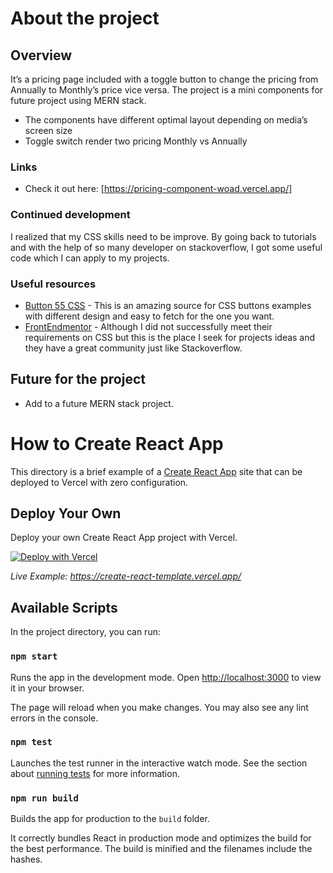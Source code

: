 # About the project
## Overview

It’s a pricing page included with a toggle button to change the pricing from Annually to Monthly’s price vice versa. The project is a mini components for future project using MERN stack. 

- The components have different optimal layout depending on media’s screen size
- Toggle switch render two pricing Monthly vs Annually

### Links

- Check it out here: [https://pricing-component-woad.vercel.app/]

### Continued development

I realized that my CSS skills need to be improve. By going back to tutorials and with the help of so many developer on stackoverflow, I got some useful code which I can apply to my projects. 

### Useful resources

- [Button 55 CSS](https://getcssscan.com/css-buttons-examples?ref=beautifulboxshadow-bottom) - This is an amazing source for CSS buttons examples with different design and easy to fetch for the one you want.
- [FrontEndmentor](https://www.frontendmentor.io/challenges) - Although I did not successfully meet their requirements on CSS but this is the place I seek for projects ideas and they have a great community just like Stackoverflow.

## Future for the project

- Add to a future MERN stack project.


# How to Create React App

This directory is a brief example of a [Create React App](https://github.com/facebook/create-react-app) site that can be deployed to Vercel with zero configuration.

## Deploy Your Own

Deploy your own Create React App project with Vercel.

[![Deploy with Vercel](https://vercel.com/button)](https://vercel.com/new/clone?repository-url=https://github.com/vercel/vercel/tree/main/examples/create-react-app&template=create-react-app)

_Live Example: https://create-react-template.vercel.app/_

## Available Scripts

In the project directory, you can run:

### `npm start`

Runs the app in the development mode. Open [http://localhost:3000](http://localhost:3000) to view it in your browser.

The page will reload when you make changes. You may also see any lint errors in the console.

### `npm test`

Launches the test runner in the interactive watch mode. See the section about [running tests](https://facebook.github.io/create-react-app/docs/running-tests) for more information.

### `npm run build`

Builds the app for production to the `build` folder.

It correctly bundles React in production mode and optimizes the build for the best performance. The build is minified and the filenames include the hashes.